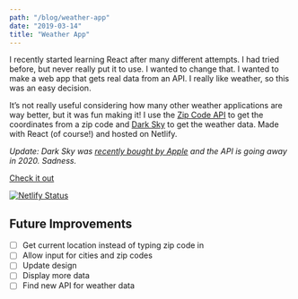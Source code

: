 ```yaml
---
path: "/blog/weather-app"
date: "2019-03-14"
title: "Weather App"
---
```


I recently started learning React after many different attempts. I had tried before, but never really put it to use. I wanted to change that. I wanted to make a web app that gets real data from an API. I really like weather, so this was an easy decision.

It’s not really useful considering how many other weather applications are way better, but it was fun making it! I use the [Zip Code API](https://www.zipcodeapi.com) to get the coordinates from a zip code and [Dark Sky](https://darksky.net) to get the weather data. Made with React (of course!) and hosted on Netlify.

*Update: Dark Sky was [recently bought by Apple](https://blog.darksky.net) and the API is going away in 2020. Sadness.*

[Check it out](https://weather.mthyu.com)

[![Netlify Status](https://api.netlify.com/api/v1/badges/1d5a6144-f5f6-4ce8-b7cd-ad606f754762/deploy-status)](https://app.netlify.com/sites/reactjs-weather/deploys)

## Future Improvements
- [ ] Get current location instead of typing zip code in
- [ ] Allow input for cities and zip codes
- [ ] Update design
- [ ] Display more data
- [ ] Find new API for weather data
